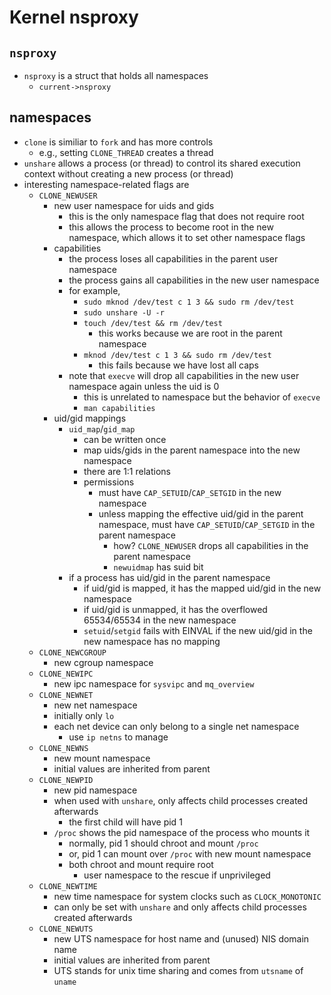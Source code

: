 Kernel nsproxy
==============

## `nsproxy`

- `nsproxy` is a struct that holds all namespaces
  - `current->nsproxy`

## namespaces

- `clone` is similiar to `fork` and has more controls
  - e.g., setting `CLONE_THREAD` creates a thread
- `unshare` allows a process (or thread) to control its shared execution
  context without creating a new process (or thread)
- interesting namespace-related flags are
  - `CLONE_NEWUSER`
    - new user namespace for uids and gids
      - this is the only namespace flag that does not require root
      - this allows the process to become root in the new namespace, which
        allows it to set other namespace flags
    - capabilities
      - the process loses all capabilities in the parent user namespace
      - the process gains all capabilities in the new user namespace
      - for example,
        - `sudo mknod /dev/test c 1 3 && sudo rm /dev/test`
        - `sudo unshare -U -r`
        - `touch /dev/test && rm /dev/test`
          - this works because we are root in the parent namespace
        - `mknod /dev/test c 1 3 && sudo rm /dev/test`
          - this fails because we have lost all caps
      - note that `execve` will drop all capabilities in the new user
        namespace again unless the uid is 0
        - this is unrelated to namespace but the behavior of `execve`
        - `man capabilities`
    - uid/gid mappings
      - `uid_map`/`gid_map`
        - can be written once
        - map uids/gids in the parent namespace into the new namespace
        - there are 1:1 relations
        - permissions
          - must have `CAP_SETUID`/`CAP_SETGID` in the new namespace
          - unless mapping the effective uid/gid in the parent namespace, must
            have `CAP_SETUID`/`CAP_SETGID` in the parent namespace
            - how?  `CLONE_NEWUSER` drops all capabilities in the parent
              namespace
            - `newuidmap` has suid bit
      - if a process has uid/gid in the parent namespace
        - if uid/gid is mapped, it has the mapped uid/gid in the new namespace
        - if uid/gid is unmapped, it has the overflowed 65534/65534 in the new
          namespace
        - `setuid`/`setgid` fails with EINVAL if the new uid/gid in the new
          namespace has no mapping
  - `CLONE_NEWCGROUP`
    - new cgroup namespace
  - `CLONE_NEWIPC`
    - new ipc namespace for `sysvipc` and `mq_overview`
  - `CLONE_NEWNET`
    - new net namespace
    - initially only `lo`
    - each net device can only belong to a single net namespace
      - use `ip netns` to manage
  - `CLONE_NEWNS`
    - new mount namespace
    - initial values are inherited from parent
  - `CLONE_NEWPID`
    - new pid namespace
    - when used with `unshare`, only affects child processes created
      afterwards
      - the first child will have pid 1
    - `/proc` shows the pid namespace of the process who mounts it
      - normally, pid 1 should chroot and mount `/proc`
      - or, pid 1 can mount over `/proc` with new mount namespace
      - both chroot and mount require root
        - user namespace to the rescue if unprivileged
  - `CLONE_NEWTIME`
    - new time namespace for system clocks such as `CLOCK_MONOTONIC`
    - can only be set with `unshare` and only affects child processes created
      afterwards
  - `CLONE_NEWUTS`
    - new UTS namespace for host name and (unused) NIS domain name
    - initial values are inherited from parent
    - UTS stands for unix time sharing and comes from `utsname` of `uname`
